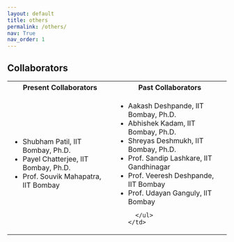 ```yaml
---
layout: default
title: others
permalink: /others/
nav: True
nav_order: 1
---
```


<!-- <h2><strong>Workshops</strong> and Teaching Responsibilities</h2> -->

<h2><strong>Collaborators</strong></h2>
<!-- #Collaborators -->  

<table>
  <tr>
    <th>Present Collaborators</th>
    <th>Past Collaborators</th>
  </tr>
  <tr>
    <td>
      <ul>
        <li>Shubham Patil, IIT Bombay, Ph.D.</li>
        <li>Payel Chatterjee, IIT Bombay, Ph.D.</li>
        <li>Prof. Souvik Mahapatra, IIT Bombay</li>
      </ul>
    </td>
    <td>
      <ul>
        <li>Aakash Deshpande, IIT Bombay, Ph.D.</li>
        <li>Abhishek Kadam, IIT Bombay, Ph.D.</li>
        <li>Shreyas Deshmukh, IIT Bombay, Ph.D.</li>
        <li>Prof. Sandip Lashkare, IIT Gandhinagar</li>
        <li>Prof. Veeresh Deshpande, IIT Bombay</li>
        <li>Prof. Udayan Ganguly, IIT Bombay</li>

      </ul>
    </td>
  </tr>
</table>




